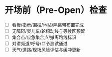 # 开场前（Pre-Open）检查

- [ ] 看板/指示/围栏/地贴/隔离带布置完成
- [ ] 无障碍/婴儿车/轮椅动线与等候区预留
- [ ] 集合点/应急集合点/撤离路线标识
- [ ] 对讲频道/呼号/口令测试通过
- [ ] 天气/道路/现场风险评估与缓冲更新
